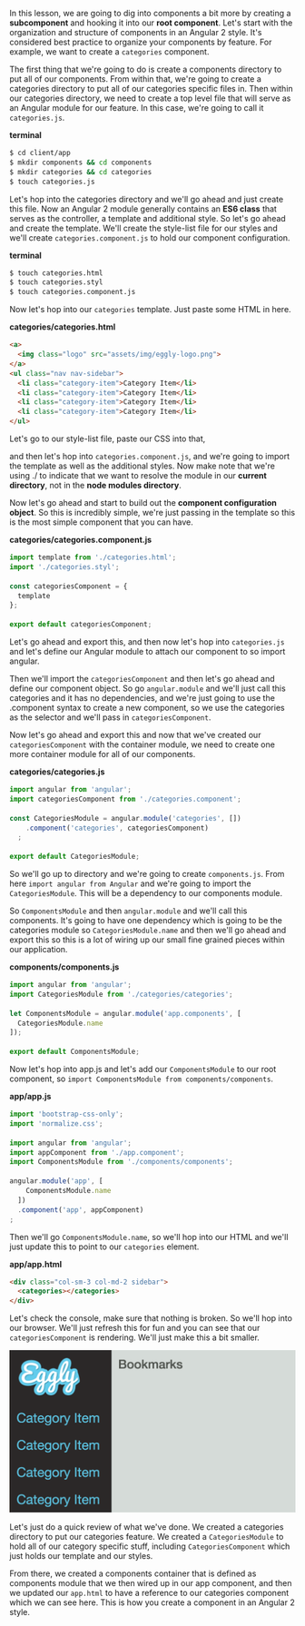 In this lesson, we are going to dig into components a bit more by creating a **subcomponent** and hooking it into our **root component**. Let's start with the organization and structure of components in an Angular 2 style. It's considered best practice to organize your components by feature. For example, we want to create a `categories` component.

The first thing that we're going to do is create a components directory to put all of our components. From within that, we're going to create a categories directory to put all of our categories specific files in. Then within our categories directory, we need to create a top level file that will serve as an Angular module for our feature. In this case, we're going to call it `categories.js`.

**terminal**
```bash
$ cd client/app
$ mkdir components && cd components
$ mkdir categories && cd categories
$ touch categories.js
```

Let's hop into the categories directory and we'll go ahead and just create this file. Now an Angular 2 module generally contains an **ES6 class** that serves as the controller, a template and additional style. So let's go ahead and create the template. We'll create the style-list file for our styles and we'll create `categories.component.js` to hold our component configuration.

**terminal**
```bash
$ touch categories.html
$ touch categories.styl
$ touch categories.component.js
```

Now let's hop into our `categories` template. Just paste some HTML in here. 

**categories/categories.html**
```html
<a>
  <img class="logo" src="assets/img/eggly-logo.png">
</a>
<ul class="nav nav-sidebar">
  <li class="category-item">Category Item</li>
  <li class="category-item">Category Item</li>
  <li class="category-item">Category Item</li>
  <li class="category-item">Category Item</li>
</ul>
```

Let's go to our style-list file, paste our CSS into that, 

and then let's hop into `categories.component.js`, and we're going to import the template as well as the additional styles. Now make note that we're using ./ to indicate that we want to resolve the module in our **current directory**, not in the **node modules directory**.

Now let's go ahead and start to build out the **component configuration object**. So this is incredibly simple, we're just passing in the template so this is the most simple component that you can have. 

**categories/categories.component.js**
```javascript
import template from './categories.html';
import './categories.styl';

const categoriesComponent = {
  template
};

export default categoriesComponent;
```

Let's go ahead and export this, and then now let's hop into `categories.js` and let's define our Angular module to attach our component to so import angular.

Then we'll import the `categoriesComponent` and then let's go ahead and define our component object. So go `angular.module` and we'll just call this categories and it has no dependencies, and we're just going to use the .component syntax to create a new component, so we use the categories as the selector and we'll pass in `categoriesComponent`.

Now let's go ahead and export this and now that we've created our `categoriesComponent` with the container module, we need to create one more container module for all of our components. 

**categories/categories.js**
```javascript
import angular from 'angular';
import categoriesComponent from './categories.component';

const CategoriesModule = angular.module('categories', [])
    .component('categories', categoriesComponent)
  ;

export default CategoriesModule;
```

So we'll go up to directory and we're going to create `components.js`. From here `import angular from Angular` and we're going to import the `CategoriesModule`. This will be a dependency to our components module.

So `ComponentsModule` and then `angular.module` and we'll call this components. It's going to have one dependency which is going to be the categories module so `CategoriesModule.name` and then we'll go ahead and export this so this is a lot of wiring up our small fine grained pieces within our application. 

**components/components.js**
```javascript
import angular from 'angular';
import CategoriesModule from './categories/categories';

let ComponentsModule = angular.module('app.components', [
  CategoriesModule.name
]);

export default ComponentsModule;
```

Now let's hop into app.js and let's add our `ComponentsModule` to our root component, so `import ComponentsModule from components/components`.

**app/app.js**
```javascript
import 'bootstrap-css-only';
import 'normalize.css';

import angular from 'angular';
import appComponent from './app.component';
import ComponentsModule from './components/components';

angular.module('app', [
    ComponentsModule.name
  ])
  .component('app', appComponent)
;
```


Then we'll go `ComponentsModule.name`, so we'll hop into our HTML and we'll just update this to point to our `categories` element. 

**app/app.html**
```html
<div class="col-sm-3 col-md-2 sidebar">
  <categories></categories>
</div>
```

Let's check the console, make sure that nothing is broken. So we'll hop into our browser. We'll just refresh this for fun and you can see that our `categoriesComponent` is rendering. We'll just make this a bit smaller.

![Categories Sidebar](../images/angular-1-x-creating-subcomponents-final.png)

Let's just do a quick review of what we've done. We created a categories directory to put our categories feature. We created a `CategoriesModule` to hold all of our category specific stuff, including `CategoriesComponent` which just holds our template and our styles.

From there, we created a components container that is defined as components module that we then wired up in our app component, and then we updated our `app.html` to have a reference to our categories component which we can see here. This is how you create a component in an Angular 2 style.